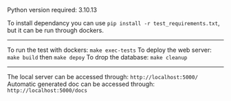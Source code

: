 Python version required: 3.10.13

To install dependancy you can use `pip install -r test_requirements.txt`, but it can be run through dockers.

---

To run the test with dockers: `make exec-tests`
To deploy the web server: `make build` then `make depoy`
To drop the database: `make cleanup`

---

The local server can be accessed through: `http://localhost:5000/`
Automatic generated doc can be accessed through: `http://localhost:5000/docs`
